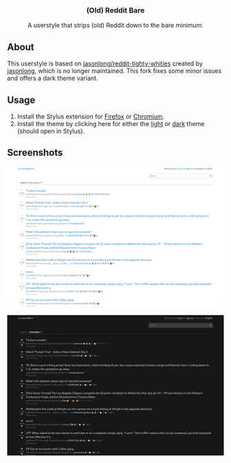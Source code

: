 <div align="center">
<p align="center">
  <p align="center">
    <h3 align="center">(Old) Reddit Bare</h3>
    <p align="center">
      A userstyle that strips (old) Reddit down to the bare minimum.
    </p>
  </p>
</p>
</div>

## About

This userstyle is based on [jasonlong/reddit-tighty-whities](https://github.com/jasonlong/reddit-tighty-whities) created by [jasonlong](https://github.com/jasonlong), which is no longer maintained. This fork fixes some minor issues and offers a dark theme variant.

## Usage

1. Install the Stylus extension for [Firefox](https://addons.mozilla.org/en-US/firefox/addon/styl-us/) or [Chromium](https://chrome.google.com/webstore/detail/stylus/clngdbkpkpeebahjckkjfobafhncgmne).
2. Install the theme by clicking here for either the [light](https://raw.githubusercontent.com/losuler/reddit-bare-userstyle/master/reddit-bare-light.user.css) or [dark](https://raw.githubusercontent.com/losuler/reddit-bare-userstyle/master/reddit-bare-dark.user.css) theme (should open in Stylus).

## Screenshots

![](img/reddit-bare-light.png)
&nbsp;
![](img/reddit-bare-dark.png)
